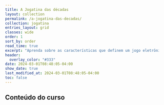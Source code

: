 ```yaml
---
title: A Jogatina das décadas
layout: collection
permalink: /a-jogatina-das-decadas/
collection: jogatina
entries_layout: grid
classes: wide
order: 1
sort_by: order
read_time: true
excerpt: "Aprenda sobre as características que definem um jogo eletrônico."
header:
  overlay_color: "#333"
date: 2024-03-01T08:48:05-04:00
show_date: true
last_modified_at: 2024-03-01T08:48:05-04:00
toc: false
---
```


## Conteúdo do curso

